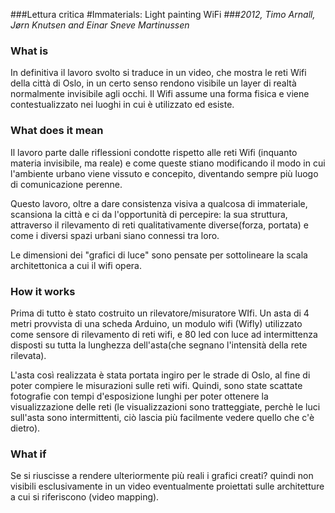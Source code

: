 ###Lettura critica
#Immaterials: Light painting WiFi
###_2012, Timo Arnall, Jørn Knutsen and Einar Sneve Martinussen_

### What is
In definitiva il lavoro svolto si traduce in un video, che mostra le reti Wifi della città di Oslo, in un certo senso rendono visibile un layer di realtà normalmente invisibile agli occhi. Il Wifi assume una forma fisica e viene contestualizzato nei luoghi in cui è utilizzato ed esiste.

### What does it mean
Il lavoro parte dalle riflessioni condotte rispetto alle reti Wifi (inquanto materia invisibile, ma reale) e come queste stiano modificando il modo in cui l'ambiente urbano viene vissuto e concepito, diventando sempre più luogo di comunicazione perenne.

Questo lavoro, oltre a dare consistenza visiva a  qualcosa di immateriale, scansiona la città e ci da l'opportunità di percepire: la sua struttura, attraverso il rilevamento di reti qualitativamente diverse(forza, portata) e come i diversi spazi urbani siano connessi tra loro.

Le dimensioni dei "grafici di luce" sono pensate per sottolineare la scala architettonica a cui il wifi opera.

### How it works
Prima di tutto è stato costruito un rilevatore/misuratore WIfi. Un asta di 4 metri provvista di una scheda Arduino, un modulo wifi (Wifly) utilizzato come sensore di rilevamento di reti wifi, e 80 led con luce ad intermittenza disposti su tutta la lunghezza dell'asta(che segnano l'intensità della rete rilevata).

L'asta così realizzata è stata portata ingiro per le strade di Oslo, al fine di poter compiere le misurazioni sulle reti wifi.
Quindi, sono state scattate fotografie con tempi d'esposizione lunghi per poter ottenere la visualizzazione delle reti (le visualizzazioni sono tratteggiate, perchè le luci sull'asta sono intermittenti, ciò lascia più facilmente vedere quello che c'è dietro).

### What if
Se si riuscisse a rendere ulteriormente più reali i grafici creati? quindi non visibili esclusivamente in un video eventualmente proiettati sulle architetture a cui si riferiscono (video mapping).
